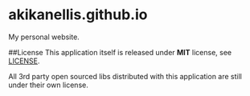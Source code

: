 # akikanellis.github.io

My personal website.

##License
This application itself is released under **MIT** license, see [LICENSE](./LICENSE).

All 3rd party open sourced libs distributed with this application are still under their own license.
